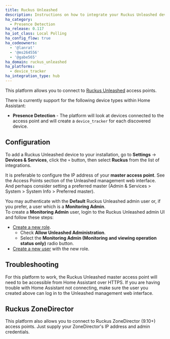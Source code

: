 ```yaml
---
title: Ruckus Unleashed
description: Instructions on how to integrate your Ruckus Unleashed device into Home Assistant.
ha_category:
  - Presence Detection
ha_release: 0.117
ha_iot_class: Local Polling
ha_config_flow: true
ha_codeowners:
  - '@lanrat'
  - '@ms264556'
  - '@gabe565'
ha_domain: ruckus_unleashed
ha_platforms:
  - device_tracker
ha_integration_type: hub
---
```


This platform allows you to connect to [Ruckus Unleashed](https://support.ruckuswireless.com/product_families/19-ruckus-unleashed) access points.  

There is currently support for the following device types within Home Assistant:

- **Presence Detection** - The platform will look at devices connected to the access point and will create a `device_tracker` for each discovered device.

## Configuration

To add a Ruckus Unleashed device to your installation, go to **Settings** -> **Devices & Services**, click the `+` button, then select **Ruckus** from the list of integrations.

It is preferable to configure the IP address of your **master access point**. See the Access Points section of the Unleashed management web interface. And perhaps consider setting a preferred master (Admin & Services > System > System Info > Preferred master).

You may authenticate with the **Default** Ruckus Unleashed admin user or, if you prefer, a user which is a **Monitoring Admin**.  
To create a **Monitoring Admin** user, login to the Ruckus Unleashed admin UI and follow these steps:

 - [Create a new role](https://docs.ruckuswireless.com/unleashed/200.1.9.12/t-ConfigUserRoles.html).
   - Check **Allow Unleashed Administration**.
   - Select the **Monitoring Admin (Monitoring and viewing operation status only)** radio button. 
 - [Create a new user](https://docs.ruckuswireless.com/unleashed/200.1.9.12/t-AddingNewUsersInternal.html) with the new role.

## Troubleshooting

For this platform to work, the Ruckus Unleashed master access point will need to be accessible from Home Assistant over HTTPS. If you are having trouble with Home Assistant not connecting, make sure the user you created above can log in to the Unleashed management web interface.

## Ruckus ZoneDirector

This platform also allows you to connect to Ruckus ZoneDirector (9.10+) access points. Just supply your ZoneDirector's IP address and admin credentials.

